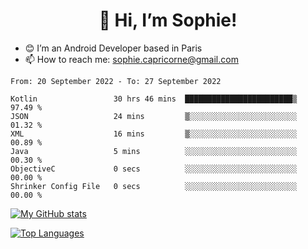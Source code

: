 <h1 align="center"> 👋 Hi, I’m Sophie! </h1>  

- 😊 I’m an Android Developer based in Paris
- 📫 How to reach me: sophie.capricorne@gmail.com


<!--START_SECTION:waka-->

```text
From: 20 September 2022 - To: 27 September 2022

Kotlin                 30 hrs 46 mins  ████████████████████████▒   97.49 %
JSON                   24 mins         ▒░░░░░░░░░░░░░░░░░░░░░░░░   01.32 %
XML                    16 mins         ▒░░░░░░░░░░░░░░░░░░░░░░░░   00.89 %
Java                   5 mins          ░░░░░░░░░░░░░░░░░░░░░░░░░   00.30 %
ObjectiveC             0 secs          ░░░░░░░░░░░░░░░░░░░░░░░░░   00.00 %
Shrinker Config File   0 secs          ░░░░░░░░░░░░░░░░░░░░░░░░░   00.00 %
```

<!--END_SECTION:waka-->

[![My GitHub stats](https://github-readme-stats.vercel.app/api?username=sophicapri&show_icons=true&theme=buefy)](https://github.com/anuraghazra/github-readme-stats)

[![Top Languages](https://github-readme-stats.vercel.app/api/top-langs/?username=sophicapri&langs_count=2&layout=compact)](https://github.com/anuraghazra/github-readme-stats)
